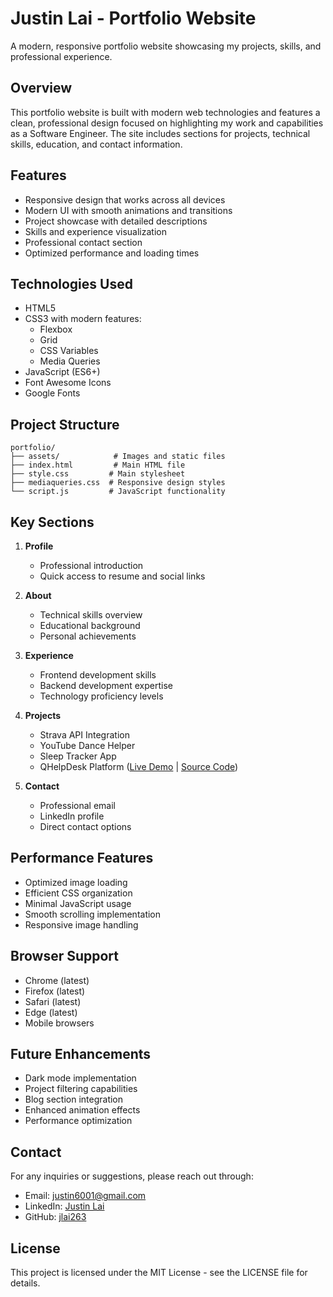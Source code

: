 # Justin Lai - Portfolio Website

A modern, responsive portfolio website showcasing my projects, skills, and professional experience.

## Overview

This portfolio website is built with modern web technologies and features a clean, professional design focused on highlighting my work and capabilities as a Software Engineer. The site includes sections for projects, technical skills, education, and contact information.

## Features

- Responsive design that works across all devices
- Modern UI with smooth animations and transitions
- Project showcase with detailed descriptions
- Skills and experience visualization
- Professional contact section
- Optimized performance and loading times

## Technologies Used

- HTML5
- CSS3 with modern features:
  - Flexbox
  - Grid
  - CSS Variables
  - Media Queries
- JavaScript (ES6+)
- Font Awesome Icons
- Google Fonts

## Project Structure

```
portfolio/
├── assets/            # Images and static files
├── index.html         # Main HTML file
├── style.css         # Main stylesheet
├── mediaqueries.css  # Responsive design styles
└── script.js         # JavaScript functionality
```

## Key Sections

1. **Profile**
   - Professional introduction
   - Quick access to resume and social links

2. **About**
   - Technical skills overview
   - Educational background
   - Personal achievements

3. **Experience**
   - Frontend development skills
   - Backend development expertise
   - Technology proficiency levels

4. **Projects**
   - Strava API Integration
   - YouTube Dance Helper
   - Sleep Tracker App
   - QHelpDesk Platform ([Live Demo](https://qhelpdeskapp.com) | [Source Code](https://github.com/jlai263/QHelpDesk))

5. **Contact**
   - Professional email
   - LinkedIn profile
   - Direct contact options

## Performance Features

- Optimized image loading
- Efficient CSS organization
- Minimal JavaScript usage
- Smooth scrolling implementation
- Responsive image handling

## Browser Support

- Chrome (latest)
- Firefox (latest)
- Safari (latest)
- Edge (latest)
- Mobile browsers

## Future Enhancements

- Dark mode implementation
- Project filtering capabilities
- Blog section integration
- Enhanced animation effects
- Performance optimization

## Contact

For any inquiries or suggestions, please reach out through:
- Email: justin6001@gmail.com
- LinkedIn: [Justin Lai](https://www.linkedin.com/in/justin-lai263/)
- GitHub: [jlai263](https://github.com/jlai263)

## License

This project is licensed under the MIT License - see the LICENSE file for details. 

